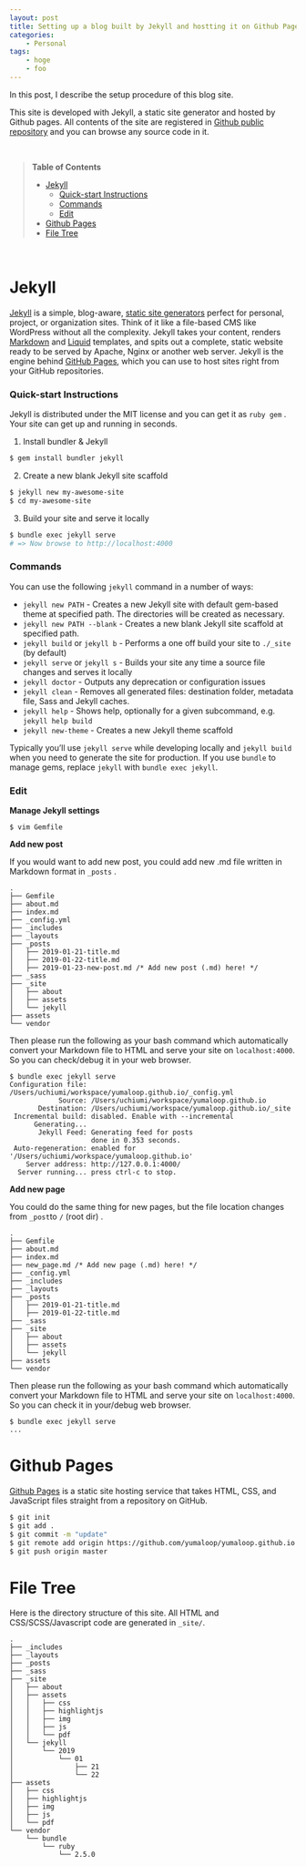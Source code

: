 ```yaml
---
layout: post
title: Setting up a blog built by Jekyll and hostting it on Github Pages
categories:
    - Personal
tags:
    - hoge
    - foo
---
```




In this post, I describe the setup procedure of this blog site.

This site is developed with Jekyll, a static site generator and hosted by Github pages. All contents of the site are registered in [Github public repository](https://github.com/yumaloop/yumaloop.github.io) and you can browse any source code in it.



<br>

> **Table of Contents**
>
> - [Jekyll](#jekyll)
>     + [Quick-start Instructions](#quick-start-instructions)
>     + [Commands](#commands)
>     + [Edit](#edit)
> - [Github Pages](#github-pages)
> - [File Tree](#file-tree)

<br>



# Jekyll

[Jekyll](https://jekyllrb.com/) is a simple, blog-aware, [static site generators](https://www.staticgen.com/)  perfect for personal, project, or organization sites. Think of it like a file-based CMS like WordPress without all the complexity. Jekyll takes your content, renders [Markdown](https://daringfireball.net/projects/markdown/) and [Liquid](https://github.com/Shopify/liquid/wiki) templates, and spits out a complete, static website ready to be served by Apache, Nginx or another web server. Jekyll is the engine behind [GitHub Pages](http://pages.github.com/), which you can use to host sites right from your GitHub repositories.



### Quick-start Instructions

Jekyll is distributed under the MIT license and you can get it as `ruby gem` . Your site can get up and running in seconds.

1. Install bundler & Jekyll

```bash
$ gem install bundler jekyll
```

2. Create a new blank Jekyll site scaffold

```bash
$ jekyll new my-awesome-site
$ cd my-awesome-site
```

3. Build your site and serve it locally

```bash
$ bundle exec jekyll serve
# => Now browse to http://localhost:4000
```



### Commands

You can use the following `jekyll` command in a number of ways:

- `jekyll new PATH` - Creates a new Jekyll site with default gem-based theme at specified path. The directories will be created as necessary.
- `jekyll new PATH --blank` - Creates a new blank Jekyll site scaffold at specified path.
- `jekyll build` or `jekyll b` - Performs a one off build your site to `./_site` (by default)
- `jekyll serve` or `jekyll s` - Builds your site any time a source file changes and serves it locally
- `jekyll doctor` - Outputs any deprecation or configuration issues
- `jekyll clean` - Removes all generated files: destination folder, metadata file, Sass and Jekyll caches.
- `jekyll help` - Shows help, optionally for a given subcommand, e.g. `jekyll help build`
- `jekyll new-theme` - Creates a new Jekyll theme scaffold

Typically you’ll use `jekyll serve` while developing locally and `jekyll build` when you need to generate the site for production. If you use `bundle` to manage gems, replace `jekyll` with `bundle exec jekyll`.



### Edit

**Manage Jekyll settings**

```
$ vim Gemfile
```



**Add new post**

If you would want to add new post, you could add new .md file written in Markdown format in `_posts` .

```
.
├── Gemfile
├── about.md
├── index.md
├── _config.yml
├── _includes
├── _layouts
├── _posts
│   ├── 2019-01-21-title.md
│   ├── 2019-01-22-title.md
│   ├── 2019-01-23-new-post.md /* Add new post (.md) here! */
├── _sass
├── _site
│   ├── about
│   ├── assets
│   └── jekyll
├── assets
└── vendor
```

Then please run the following as your bash command which automatically convert your Markdown file to HTML and serve your site on `localhost:4000`. So you can check/debug it in your web browser.

```
$ bundle exec jekyll serve
Configuration file: /Users/uchiumi/workspace/yumaloop.github.io/_config.yml
            Source: /Users/uchiumi/workspace/yumaloop.github.io
       Destination: /Users/uchiumi/workspace/yumaloop.github.io/_site
 Incremental build: disabled. Enable with --incremental
      Generating... 
       Jekyll Feed: Generating feed for posts
                    done in 0.353 seconds.
 Auto-regeneration: enabled for '/Users/uchiumi/workspace/yumaloop.github.io'
    Server address: http://127.0.0.1:4000/
  Server running... press ctrl-c to stop.
```



**Add new page**

You could do the same thing for new pages, but the file location changes from `_post`to  `/` (root dir) .

```
.
├── Gemfile
├── about.md
├── index.md
├── new_page.md /* Add new page (.md) here! */
├── _config.yml
├── _includes
├── _layouts
├── _posts
│   ├── 2019-01-21-title.md
│   ├── 2019-01-22-title.md
├── _sass
├── _site
│   ├── about
│   ├── assets
│   └── jekyll
├── assets
└── vendor
```

Then please run the following as your bash command which automatically convert your Markdown file to HTML and serve your site on `localhost:4000`. So you can check it in your/debug web browser.

```
$ bundle exec jekyll serve
...
```





# Github Pages

[Github Pages](https://help.github.com/en/github/working-with-github-pages/about-github-pages) is a static site hosting service that takes HTML, CSS, and JavaScript files straight from a repository on GitHub.



```bash
$ git init
$ git add .
$ git commit -m "update"
$ git remote add origin https://github.com/yumaloop/yumaloop.github.io.git
$ git push origin master 
```







# File Tree

Here is the directory structure of this site. All HTML and CSS/SCSS/Javascript code are generated in `_site/`.

```
.
├── _includes
├── _layouts
├── _posts
├── _sass
├── _site
│   ├── about
│   ├── assets
│   │   ├── css
│   │   ├── highlightjs
│   │   ├── img
│   │   ├── js
│   │   └── pdf
│   └── jekyll
│       └── 2019
│           └── 01
│               ├── 21
│               └── 22
├── assets
│   ├── css
│   ├── highlightjs
│   ├── img
│   ├── js
│   └── pdf
└── vendor
    └── bundle
        └── ruby
            └── 2.5.0
```









